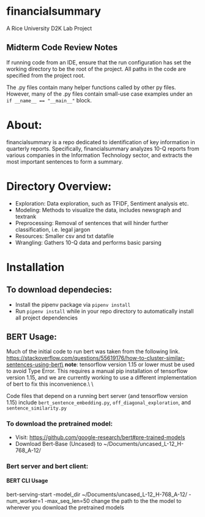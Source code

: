 # financialsummary
A Rice University D2K Lab Project

## Midterm Code Review Notes 
If running code from an IDE, ensure that the run configuration has set the working directory to be the root of the project. 
All paths in the code are specified from the project root. 

The .py files contain many helper functions called by other py files. However, many of the .py
files contain small-use case examples under an `if __name__ == "__main__"` block. 


# About:
financialsummary is a repo dedicated to identification of key information in quarterly reports.
Specifically, financialsummary analyzes 10-Q reports from various companies in the Information Technology sector,
and extracts the most important sentences to form a summary.

# Directory Overview:
* Exploration: Data exploration, such as TFIDF, Sentiment analysis etc.
* Modeling: Methods to visualize the data, includes newsgraph and textrank
* Preprocessing: Removal of sentences that will hinder further classification, i.e. legal jargon
* Resources: Smaller csv and txt datafile 
* Wrangling: Gathers 10-Q data and performs basic parsing

# Installation
## To download dependecies:
* Install the pipenv package via `pipenv install`
* Run `pipenv install` while in your repo directory to automatically install all project dependencies

## BERT Usage: 
Much of the initial code to run bert was taken from the following link.
https://stackoverflow.com/questions/55619176/how-to-cluster-similar-sentences-using-bert\ 
**note**: tensorflow version 1.15 or lower must be used to avoid Type Error. This requires a manual pip installation of 
tensorflow version 1.15, and we are currently working to use a different implementation of 
bert to fix this inconvenience.\ \

Code files that depend on a running bert server (and tensorflow version 1.15) include `bert_sentence_embedding.py`,
 `off_diagonal_exploration`, and `sentence_similarity.py`


### To download the pretrained model:
* Visit: https://github.com/google-research/bert#pre-trained-models
* Download Bert-Base (Uncased) to ~/Documents/uncased_L-12_H-768_A-12/
 
### Bert server and bert client: 
#### BERT CLI Usage
bert-serving-start -model_dir ~/Documents/uncased_L-12_H-768_A-12/ -num_worker=1 -max_seq_len=50
change the path to the the model to wherever you download the pretrained models 

  


